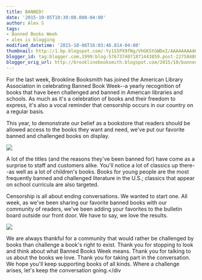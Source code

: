 ```yaml
---
title: BANNED!
date: '2015-10-05T10:30:00.000-04:00'
author: Alex S
tags:
- Banned Books Week
- alex is blogging
modified_datetime: '2015-10-06T16:03:46.814-04:00'
thumbnail: http://1.bp.blogspot.com/-Yy1S5PX9fNg/VhGKStGWDeI/AAAAAAAAAKk/clBZlUTHpi0/s72-c/IMG_1399.JPG
blogger_id: tag:blogger.com,1999:blog-5767374071871443859.post-2275848023496742599
blogger_orig_url: http://brooklinebooksmith.blogspot.com/2015/10/banned.html
---
```

For the last week, Brookline Booksmith has joined the American Library Association in celebrating Banned Book Week--a yearly recognition of books that have been challenged and banned in American libraries and schools. As much as it's a celebration of books and their freedom to express, it's also a vocal reminder that censorship occurs in our country on a regular basis.

This year, to demonstrate our belief as a bookstore that readers should be allowed access to the books they want and need, we've put our favorite banned and challenged books on display.

[![](http://1.bp.blogspot.com/-Yy1S5PX9fNg/VhGKStGWDeI/AAAAAAAAAKk/clBZlUTHpi0/s320/IMG_1399.JPG)](http://1.bp.blogspot.com/-Yy1S5PX9fNg/VhGKStGWDeI/AAAAAAAAAKk/clBZlUTHpi0/s1600/IMG_1399.JPG)

A lot of the titles (and the reasons they've been banned for) have come as a surprise to staff and customers alike. You'll notice a lot of classics up there--as well as a lot of children's books. Books for young people are the most frequently banned and challenged literature in the U.S.; classics that appear on school curricula are also targeted.

Censorship is all about ending conversations. We wanted to start one. All week, as we've been sharing our favorite banned books with our community of readers, we've been adding your favorites to the bulletin board outside our front door. We have to say, we love the results.

[![](http://4.bp.blogspot.com/-7GptPELLonY/VhGKSyogAnI/AAAAAAAAAKo/P7XCDvPFELQ/s320/IMG_1396.JPG)](http://4.bp.blogspot.com/-7GptPELLonY/VhGKSyogAnI/AAAAAAAAAKo/P7XCDvPFELQ/s1600/IMG_1396.JPG)

We are always thankful for a community that would rather be challenged by books than challenge a book's right to exist. Thank you for stopping to look and think about what Banned Books Week means. Thank you for talking to us about the books we love. Thank you for taking part in the conversation. We hope you'll keep supporting books of all kinds. Where a challenge arises, let's keep the conversation going.</div